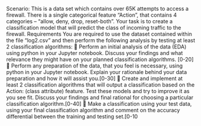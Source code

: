 Scenario: 
This is a data set which contains over 65K attempts to access a firewall. There is a single categorical feature 
“Action”, that contains 4 categories – “allow, deny, drop, reset-both”. 
Your task is to create a classification model that will predict the class of incoming traffic to the firewall. 
Requirements 
You are required to use the dataset contained within the file “log2.csv” and then perform the following 
analysis by testing at least 2 classification algorithms: 
 Perform an initial analysis of the data (EDA) using python in your Jupyter notebook. Discuss your 
findings and what relevance they might have on your planned classification algorithms. [0-20]
 Perform any preparation of the data, that you feel is necessary, using python in your Jupyter 
notebook. Explain your rationale behind your data preparation and how it will assist you.[0-30]
 Create and implement at least 2 classification algorithms that will output a classification based on 
the Action: (class attribute) feature. Test these models and try to improve it as you see fit. Discuss 
your findings and final rational for choosing a particular classification algorithm.[0-40]
 Make a classification using your test data, using your final classification algorithm and comment on 
the accuracy differential between the training and testing set.[0-10

